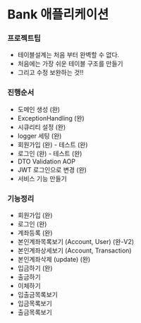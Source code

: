 # Bank 애플리케이션

### 프로젝트팁
- 테이블설계는 처음 부터 완벽할 수 없다.
- 처음에는 가장 쉬운 테이블 구조를 만들기
- 그리고 수정 보완하는 것!!

### 진행순서
- 도메인 생성 (완)
- ExceptionHandling (완)
- 시큐리티 설정 (완)
- logger 세팅 (완)
- 회원가입 (완) - 테스트 (완)
- 로그인 (완) - 테스트 (완)
- DTO Validation AOP
- JWT 로그인으로 변경 (완)
- 서비스 기능 만들기

### 기능정리
- 회원가입 (완)
- 로그인 (완)
- 계좌등록 (완)
- 본인계좌목록보기 (Account, User) (완-V2)
- 본인계좌상세보기 (Account, Transaction)
- 본인계좌삭제 (update) (완)
- 입금하기 (완)
- 출금하기 
- 이체하기 
- 입출금목록보기
- 입금목록보기
- 출금목록보기